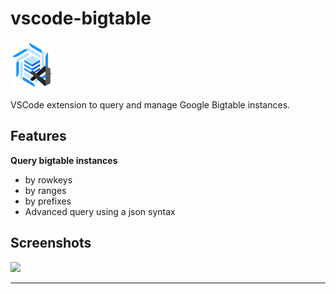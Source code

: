 # vscode-bigtable

<img src="resources/icon.png" width="70" />

VSCode extension to query and manage Google Bigtable instances.

## Features

**Query bigtable instances**

- by rowkeys
- by ranges
- by prefixes
- Advanced query using a json syntax

## Screenshots

<img src="https://user-images.githubusercontent.com/4029423/170139154-0f7a217d-bb11-4172-8642-ed52e9570217.png" />

---
